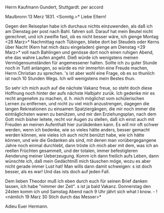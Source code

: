 Herrn Kaufmann Gundert, Stuttgardt. per accord

 Maulbronn 13 Merz 1831. <Sonntg.>*
Liebe Eltern!

Gegen den Reiseplan habe ich durchaus nichts einzuwenden, als daß ich am Dienstag per post nach Bahl. fahren soll. Darauf hat mein Beutel nicht gerechnet, und ich zweifle fast, ob es nicht besser wäre, ich gienge Montag <28 Marz>* Nachmittag nach Tübingen, bliebe dort bei Steudels oder Kerns über Nacht (Kern hat mich dazu eingeladen) gienge am Dienstag <29 Marz>* voll nach Bahlingen und genösse dort noch einen ruhigen Abend, ehe das wahre Laufen angeht. Dieß würde ich wenigstens meinen Vermögensumständen für angemessener halten. Sollte ich zu guter Stunde noch in Tuttl anlangen, so würde es mir immerhin eine Freude machen, Herrn Christian zu sprechen. 's ist aber wohl eine Frage, ob es so thunlich ist nach 10 Stunden Wegs. Ich will wenigstens mein Bestes thun.

So sehr ich mich auch auf die nächste Vakanz freue, so steht doch diese Hoffnung noch hinter der aufs nächste Halbjahr zurük. Ich gedenke mir es recht angenehm zu machen, d. h. mich möglichst vom schülerischen Lernen zu entfernen, und nicht zu viel mich anzustrengen, dagegen die langen Rekreationen zu einsamen Spatziergängen, die mir noch immer die einträglichsten waren zu benützen, und mir den Erziehungsplan, nach dem Gott mich bisher leitete, recht vor Augen zu stellen, daß ich einst auch mit Freuden an meinen Aufenthalt hier zurükdenken kann. Es will mir oft schwer werden, wenn ich bedenke, wie so vieles hätte anders, besser gemacht werden können, wie vieles ich auch nicht benützt habe, wie ich hätte können, und wie die Gedanken als sind, mit denen man vorübergegangene Jahre noch einmal durchlebt, dann tröste ich mich aber mit dem, was ich an reellen Früchten gesammelt, und der totalen, immer befestigteren Aenderung meiner Ueberzeugung. Komm ich dann freilich aufs Leben, dann wünschte ich, daß mein Gedächtniß mich täuschen möge, wozu es aber nicht gerade immer Lust hat! Man wills dann damit schweigen: s ist doch besser, als es war! Und das ists doch auf jeden Fall.

Dem lieben Theodor muß ich eben durch euch für seinen Brief danken lassen, ich habe "nimmer der Zeit". s ist ja bald Vakanz. Donnerstag den 24sten komm ich und Samstag Abend nach 9 Uhr jährt sich what I know. - ! <nämlich 19 Marz 30 Stich durch das Messer>*

Adieu
 Euer Hermann.
